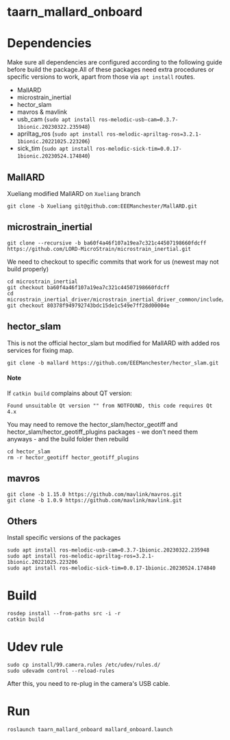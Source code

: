 # taarn_mallard_onboard

# Dependencies

Make sure all dependencies are configured according to the following guide before build the package.All of these packages need extra procedures or specific versions to work, apart from those via `apt install` routes.
- MallARD
- microstrain_inertial
- hector_slam
- mavros & mavlink
- usb_cam (`sudo apt install ros-melodic-usb-cam=0.3.7-1bionic.20230322.235948`)
- apriltag_ros (`sudo apt install ros-melodic-apriltag-ros=3.2.1-1bionic.20221025.223206`)
- sick_tim (`sudo apt install ros-melodic-sick-tim=0.0.17-1bionic.20230524.174840`)

## MallARD
Xueliang modified MallARD on `Xueliang` branch
```
git clone -b Xueliang git@github.com:EEEManchester/MallARD.git
```
## microstrain_inertial
```
git clone --recursive -b ba60f4a46f107a19ea7c321c44507198660fdcff https://github.com/LORD-MicroStrain/microstrain_inertial.git
```
We need to checkout to specific commits that work for us (newest may not build properly)
```
cd microstrain_inertial
git checkout ba60f4a46f107a19ea7c321c44507198660fdcff
cd microstrain_inertial_driver/microstrain_inertial_driver_common/include/microstrain_inertial_driver_common
git checkout 80378f949792743bdc15de1c549e7ff28d00004e
```
## hector_slam
This is not the official hector_slam but modified for MallARD with added ros services for fixing map.
```
git clone -b mallard https://github.com/EEEManchester/hector_slam.git
```
#### Note
If `catkin build` complains about QT version:
```
Found unsuitable Qt version "" from NOTFOUND, this code requires Qt 4.x
```
You may need to remove the hector_slam/hector_geotiff and hector_slam/hector_geotiff_plugins packages - we don't need them anyways - and the build folder then rebuild
```
cd hector_slam
rm -r hector_geotiff hector_geotiff_plugins
```

## mavros
```
git clone -b 1.15.0 https://github.com/mavlink/mavros.git
git clone -b 1.0.9 https://github.com/mavlink/mavlink.git
```

## Others
Install specific versions of the packages
```
sudo apt install ros-melodic-usb-cam=0.3.7-1bionic.20230322.235948
sudo apt install ros-melodic-apriltag-ros=3.2.1-1bionic.20221025.223206
sudo apt install ros-melodic-sick-tim=0.0.17-1bionic.20230524.174840
```

# Build
```
rosdep install --from-paths src -i -r
catkin build
```

# Udev rule
```
sudo cp install/99.camera.rules /etc/udev/rules.d/
sudo udevadm control --reload-rules
```
After this, you need to re-plug in the camera's USB cable.

# Run
```
roslaunch taarn_mallard_onboard mallard_onboard.launch
```

